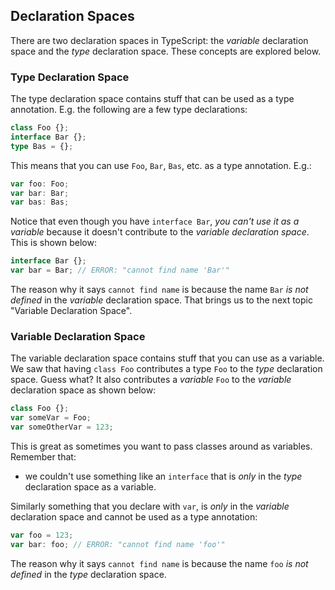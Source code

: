## Declaration Spaces

There are two declaration spaces in TypeScript: the *variable* declaration space and the *type* declaration space. These concepts are explored below.

### Type Declaration Space
The type declaration space contains stuff that can be used as a type annotation. E.g. the following are a few type declarations:

```ts
class Foo {};
interface Bar {};
type Bas = {};
```
This means that you can use `Foo`, `Bar`, `Bas`, etc. as a type annotation. E.g.:

```ts
var foo: Foo;
var bar: Bar;
var bas: Bas;
```

Notice that even though you have `interface Bar`, *you can't use it as a variable* because it doesn't contribute to the *variable declaration space*. This is shown below:

```ts
interface Bar {};
var bar = Bar; // ERROR: "cannot find name 'Bar'"
```

The reason why it says `cannot find name` is because the name `Bar` *is not defined* in the *variable* declaration space. That brings us to the next topic "Variable Declaration Space".

### Variable Declaration Space
The variable declaration space contains stuff that you can use as a variable. We saw that having `class Foo` contributes a type `Foo` to the *type* declaration space. Guess what? It also contributes a *variable* `Foo` to the *variable* declaration space as shown below:

```ts
class Foo {};
var someVar = Foo;
var someOtherVar = 123;
```
This is great as sometimes you want to pass classes around as variables. Remember that:

* we couldn't use something like an `interface` that is *only* in the *type* declaration space as a variable.

Similarly something that you declare with `var`, is *only* in the *variable* declaration space and cannot be used as a type annotation:

```ts
var foo = 123;
var bar: foo; // ERROR: "cannot find name 'foo'"
```
The reason why it says `cannot find name` is because the name `foo` *is not defined* in the *type* declaration space.
